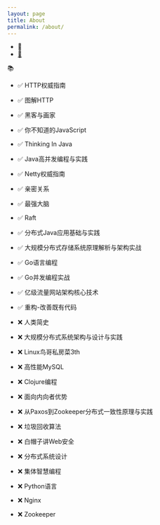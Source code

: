 ```yaml
---
layout: page
title: About
permalink: /about/
---
```


- 👨
- [🏫](http://www.xjau.edu.cn/)

 📚
- ✅ HTTP权威指南
- ✅ 图解HTTP
- ✅ 黑客与画家
- ✅ 你不知道的JavaScript
- ✅ Thinking In Java
- ✅ Java高并发编程与实践
- ✅ Netty权威指南
- ✅ 亲密关系
- ✅ 最强大脑
- ✅ Raft
- ✅ 分布式Java应用基础与实践
- ✅ 大规模分布式存储系统原理解析与架构实战
- ✅ Go语言编程
- ✅ Go并发编程实战
- ✅ 亿级流量网站架构核心技术
- ✅ 重构-改善既有代码


- ❌ 人类简史
- ❌ 大规模分布式系统架构与设计与实践
- ❌ Linux鸟哥私房菜3th
- ❌ 高性能MySQL
- ❌ Clojure编程
- ❌ 面向内向者优势
- ❌ 从Paxos到Zookeeper分布式一致性原理与实践
- ❌ 垃圾回收算法
- ❌ 白帽子讲Web安全
- ❌ 分布式系统设计
- ❌ 集体智慧编程
- ❌ Python语言
- ❌ Nginx
- ❌ Zookeeper
